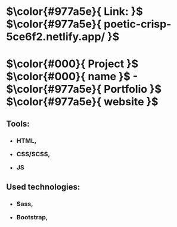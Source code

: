 # $\color{#977a5e}{ Link:  }$ $\color{#977a5e}{  poetic-crisp-5ce6f2.netlify.app/ }$
# $\color{#000}{  Project }$ $\color{#000}{  name }$ - $\color{#977a5e}{  Portfolio }$ $\color{#977a5e}{  website }$
<h2>Tools:</h2>
<h3> 
  
  * HTML, 
  
  * CSS/SCSS, 
  
  * JS</h3>

<h2>Used technologies:</h2>
<h3> 
  
  * Sass, 
  
  * Bootstrap, 
